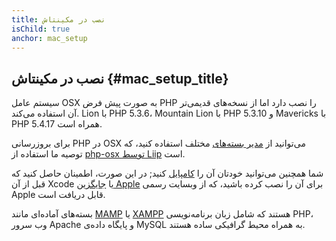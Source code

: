```yaml
---
title: نصب در مکینتاش
isChild: true
anchor: mac_setup
---
```


## نصب در مکینتاش  {#mac_setup_title}

سیستم عامل OSX به صورت پیش فرض PHP را نصب دارد اما از نسخه‌های قدیمی‌تر آن استفاده می‌کند. Lion با PHP 5.3.6، Mountain Lion با PHP 5.3.10 و Mavericks با PHP 5.4.17 همراه است.

برای بروزرسانی PHP در OSX می‌توانید از [مدیر بسته‌های][mac-package-managers] مختلف استفاده کنید، که توصیه ما استفاده از [php-osx توسط Liip][php-osx-downloads] است.

شما همچنین می‌توانید خودتان آن را [کامپایل][mac-compile] کنید; در این صورت، اطمینان حاصل کنید که قبل از آن Xcode یا [جایگزین Apple][apple-developer] برای آن را نصب کرده باشید، که از وبسایت رسمی Apple قابل دریافت است.

بسته‌های آماده‌ای مانند [MAMP][mamp-downloads] یا [XAMPP][xampp] هستند که شامل زبان برنامه‌نویسی PHP، وب سرور Apache و پایگاه داده‌ی MySQL به همراه محیط گرافیکی ساده هستند.

[mac-package-managers]: http://www.php.net/manual/en/install.macosx.packages.php
[mac-compile]: http://www.php.net/manual/en/install.macosx.compile.php
[xcode-gcc-substitution]: https://github.com/kennethreitz/osx-gcc-installer
[apple-developer]: https://developer.apple.com/downloads
[mamp-downloads]: http://www.mamp.info/en/downloads/index.html
[php-osx-downloads]: http://php-osx.liip.ch/
[xampp]: http://www.apachefriends.org/en/xampp.html
